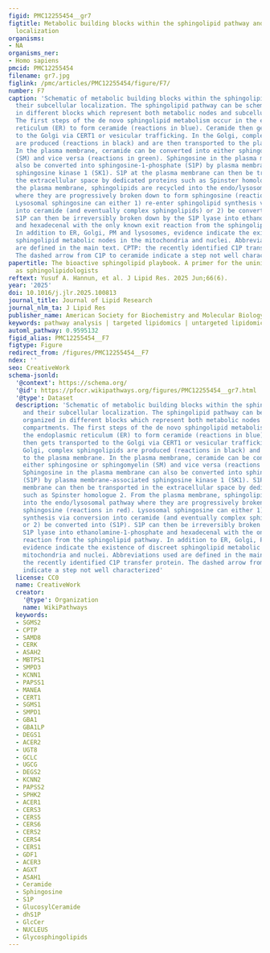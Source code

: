 ```yaml
---
figid: PMC12255454__gr7
figtitle: Metabolic building blocks within the sphingolipid pathway and their subcellular
  localization
organisms:
- NA
organisms_ner:
- Homo sapiens
pmcid: PMC12255454
filename: gr7.jpg
figlink: /pmc/articles/PMC12255454/figure/F7/
number: F7
caption: 'Schematic of metabolic building blocks within the sphingolipid pathway and
  their subcellular localization. The sphingolipid pathway can be schematically organized
  in different blocks which represent both metabolic nodes and subcellular compartments.
  The first steps of the de novo sphingolipid metabolism occur in the endoplasmic
  reticulum (ER) to form ceramide (reactions in blue). Ceramide then gets transported
  to the Golgi via CERT1 or vesicular trafficking. In the Golgi, complex sphingolipids
  are produced (reactions in black) and are then transported to the plasma membrane.
  In the plasma membrane, ceramide can be converted into either sphingosine or sphingomyelin
  (SM) and vice versa (reactions in green). Sphingosine in the plasma membrane can
  also be converted into sphingosine-1-phosphate (S1P) by plasma membrane-associated
  sphingosine kinase 1 (SK1). S1P at the plasma membrane can then be transported in
  the extracellular space by dedicated proteins such as Spinster homologue 2. From
  the plasma membrane, sphingolipids are recycled into the endo/lysosomal pathway
  where they are progressively broken down to form sphingosine (reactions in red).
  Lysosomal sphingosine can either 1) re-enter sphingolipid synthesis via conversion
  into ceramide (and eventually complex sphingolipids) or 2) be converted into (S1P).
  S1P can then be irreversibly broken down by the S1P lyase into ethanolamine-1-phosphate
  and hexadecenal with the only known exit reaction from the sphingolipid pathway.
  In addition to ER, Golgi, PM and lysosomes, evidence indicate the existence of discreet
  sphingolipid metabolic nodes in the mitochondria and nuclei. Abbreviations used
  are defined in the main text. CPTP: the recently identified C1P transfer protein.
  The dashed arrow from C1P to ceramide indicate a step not well characterized'
papertitle: The bioactive sphingolipid playbook. A primer for the uninitiated as well
  as sphingolipidologists
reftext: Yusuf A. Hannun, et al. J Lipid Res. 2025 Jun;66(6).
year: '2025'
doi: 10.1016/j.jlr.2025.100813
journal_title: Journal of Lipid Research
journal_nlm_ta: J Lipid Res
publisher_name: American Society for Biochemistry and Molecular Biology
keywords: pathway analysis | targeted lipidomics | untargeted lipidomics
automl_pathway: 0.9595132
figid_alias: PMC12255454__F7
figtype: Figure
redirect_from: /figures/PMC12255454__F7
ndex: ''
seo: CreativeWork
schema-jsonld:
  '@context': https://schema.org/
  '@id': https://pfocr.wikipathways.org/figures/PMC12255454__gr7.html
  '@type': Dataset
  description: 'Schematic of metabolic building blocks within the sphingolipid pathway
    and their subcellular localization. The sphingolipid pathway can be schematically
    organized in different blocks which represent both metabolic nodes and subcellular
    compartments. The first steps of the de novo sphingolipid metabolism occur in
    the endoplasmic reticulum (ER) to form ceramide (reactions in blue). Ceramide
    then gets transported to the Golgi via CERT1 or vesicular trafficking. In the
    Golgi, complex sphingolipids are produced (reactions in black) and are then transported
    to the plasma membrane. In the plasma membrane, ceramide can be converted into
    either sphingosine or sphingomyelin (SM) and vice versa (reactions in green).
    Sphingosine in the plasma membrane can also be converted into sphingosine-1-phosphate
    (S1P) by plasma membrane-associated sphingosine kinase 1 (SK1). S1P at the plasma
    membrane can then be transported in the extracellular space by dedicated proteins
    such as Spinster homologue 2. From the plasma membrane, sphingolipids are recycled
    into the endo/lysosomal pathway where they are progressively broken down to form
    sphingosine (reactions in red). Lysosomal sphingosine can either 1) re-enter sphingolipid
    synthesis via conversion into ceramide (and eventually complex sphingolipids)
    or 2) be converted into (S1P). S1P can then be irreversibly broken down by the
    S1P lyase into ethanolamine-1-phosphate and hexadecenal with the only known exit
    reaction from the sphingolipid pathway. In addition to ER, Golgi, PM and lysosomes,
    evidence indicate the existence of discreet sphingolipid metabolic nodes in the
    mitochondria and nuclei. Abbreviations used are defined in the main text. CPTP:
    the recently identified C1P transfer protein. The dashed arrow from C1P to ceramide
    indicate a step not well characterized'
  license: CC0
  name: CreativeWork
  creator:
    '@type': Organization
    name: WikiPathways
  keywords:
  - SGMS2
  - CPTP
  - SAMD8
  - CERK
  - ASAH2
  - MBTPS1
  - SMPD3
  - KCNN1
  - PAPSS1
  - MANEA
  - CERT1
  - SGMS1
  - SMPD1
  - GBA1
  - GBA1LP
  - DEGS1
  - ACER2
  - UGT8
  - GCLC
  - UGCG
  - DEGS2
  - KCNN2
  - PAPSS2
  - SPHK2
  - ACER1
  - CERS3
  - CERS5
  - CERS6
  - CERS2
  - CERS4
  - CERS1
  - GDF1
  - ACER3
  - AGXT
  - ASAH1
  - Ceramide
  - Sphingosine
  - S1P
  - GlucosylCeramide
  - dhS1P
  - GlcCer
  - NUCLEUS
  - Glycosphingolipids
---
```

